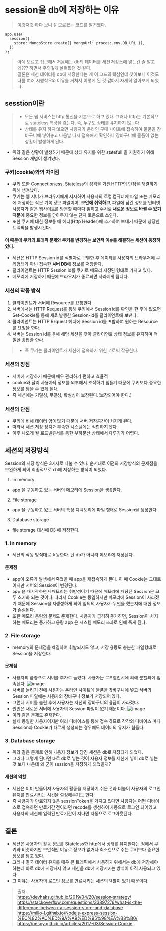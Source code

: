 # session을 db에 저장하는 이유

> 이것저것 하다 보니 잘 모르겠는 코드를 발견했다.  
```
app.use(
  session({
    store: MongoStore.create({ mongoUrl: process.env.DB_URL }),
  })
);
```  
> 아예 모르고 접근해서 처음에는 db의 데이터를 세션 저장소에 넣는건 줄 알고 왜??? 하면서 주의깊게 살펴봤던 것 같다.  
> 결론은 세션 데이터를 db에 저장한다는 게 이 코드의 핵심인데 찾아보니 이것도 나름 여러 시행착오와 이유를 거쳐서 이렇게 된 것 같아서 자세히 알아보게 되었다.

## sesstion이란
> - 모든 웹 서비스는 http 통신을 기본으로 하고 있다. 그러나 http는 기본적으로 stateless 특성을 갖는다. 즉, 누구도 상태를 유지하지 않는다
> - 상태를 유지 하지 않으면 사용자가 온라인 구매 사이트에 접속하여 물품을 장바구니에 넣어놓고 다음날 다시 접속해서 확인하니 장바구니에 물품이 없는 상황이 발생하게 된다.
- 위와 같은 상황이 발생하기 때문에 상태 유지를 위한 statefull 을 지원하기 위해 Session 개념이 생겨났다.

### 쿠키(cookie)와의 차이점
- 쿠키 또한 Connectionless, Stateless의 성격을 가진 HTTP의 단점을 해결하기 위해 생겨났다.
- 쿠키는 웹 서버가 브라우저에게 지시하여 사용자의 로컬 컴퓨터에 파일 또는 메모리에 저장하는 작은 기록 정보 파일이며, **보안에 취약하고**, 파일에 담긴 정보를 인터넷 사용자가 같은 웹사이트를 방문할 때마다 읽히고 수시로 **새로운 정보로 바뀔 수 있기 때문에** 중요한 정보를 담아두지 않는 단지 토큰으로 쓰인다.
- 또한 쿠키에 대한 정보를 매 헤더(Http Header)에 추가하여 보내기 때문에 상당한 트랙픽을 발생시킨다.

#### 이 때문에 쿠키의 트래픽 문제와 쿠키를 변경하는 보안적 이슈를 해결하는 세션이 등장하였다.
- 세션은 HTTP Session id를 식별자로 구별한 후 데이터를 사용자의 브라우저에 쿠키형태가 아닌 접속한 **서버 DB**에 정보를 저장한다.
- 클라이언트는 HTTP Session id를 쿠키로 메모리 저장된 형태로 가지고 있다.
- 메모리에 저장하기 때문에 브라우저가 종료되면 사라지게 됩니다.

### 세션의 작동 방식
1. 클라이언트가 서버에 Resource를 요청한다.
2. 서버에서는 HTTP Request를 통해 쿠키에서 Session id를 확인을 한 후에 없으면 Set-Cookie를 통해 새로 발행한 Session-id를 클라이언트에 보낸다.
3. 클라이언트는 HTTP Request 헤더에 Session id를 포함하여 원하는 Resource를 요청을 한다.
4. 서버는 Session id를 통해 해당 세션을 찾아 클라이언트 상태 정보를 유지하며 적절한 응답을 한다.

> - 즉 쿠키는 클라이언트가 세션에 접속하기 위한 키로써 작용한다.

### 세션의 장점
- 서버에 저장하기 때문에 매우 관리하기 편하고 효율적
- cookie와 달리 사용자의 정보를 외부에서 조작하기 힘들기 때문에 쿠키보다 중요한 정보를 담을 수 있게 된다.
- 즉 세션에는 기밀성, 무결성, 확실성이 보장된다.(보장되어야 한다.)

### 세션의 단점
- 쿠키에 비해 데이터 양이 많기 때문에 서버 저장공간이 커지게 된다.
- 따라서 세션 저장 장치가 부족한 시스템에는 적합하지 않다.
- 이후 나오게 될 로드밸런서를 통한 부하분산 상태에서 다루기가 어렵다.

## 세션의 저장방식
Session의 저장 방식은 3가지로 나눌 수 있다. 순서대로 이전의 저장방식의 문제점을 보완하게 되어 최종적으로 db에 저장하는 방식이 되었다. 
1. In memory
  - app 을 구동하고 있는 서버의 메모리에 Session을 생성한다.
2. File storage
  - app 을 구동하고 있는 서버의 특정 디렉토리에 파일 형태로 Session을 생성한다.
3. Database storage
  - file storage 대신에 DB 에 저장한다.

### 1. In memory
- 세션의 작동 방식대로 작동한다. 단 db가 아니라 메모리에 저장된다.

#### 문제점
- app이 오류가 발생해서 죽었을 때 app을 재접속하게 된다. 이 때 Cookie는 그대로이지만 서버의 Session이 변경된다. 
- app 을 재시작하면서 메모리는 휘발성이기 때문에 메모리에 저장된 Session은 모두 초기화 되는 것이다. 따라서 Cookie는 동일하지만 메모리에 Session이 사라졌기 때문에 Session을 재생성하게 되어 임의의 사용자가 무엇을 했는지에 대한 정보가 손실된다.
- 또한 메모리 용량의 문제도 존재한다. 사용자가 급격히 증가하면, Session이 차지하는 메모리는 증가하고 용량 app 은 시스템 메모리 초과로 인해 죽게 된다.
### 2. File storage
- memory의 문제점을 해결하여 휘발되지도 않고, 저장 용량도 충분한 파일형태로 Session을 저장한다.

#### 문제점
- 사용자의 급증으로 서버를 추가로 늘렸다. 사용자는 로드밸런서에 의해 분할되어 접속된다.
![image](https://devhaks.github.io/2019/04/20/session-strategy/example1.png)  
- 서버를 늘리기 전에 사용자는 온라인 사이트에 물품을 장바구니에 넣고 서버의 Session 파일에는 사용자의 장바구니 정보가 저장되어 있다.
- 그런데 서버를 늘린 후에 사용자는 자신의 장바구니의 물품이 사라졌다.
- 원인은 새로운 서버에 사용자의 Session 파일이 없기 때문이다.
![image](https://devhaks.github.io/2019/04/20/session-strategy/example3.png)  
- 이와 같은 문제도 존재한다.
- 실제 동일한 사용자이지만 여러 디바이스를 통해 접속 하므로 각각의 디바이스 마다 Session과 Cookie가 다르게 생성되는 경우에도 데이터의 유지가 힘들다.

### 3. Database storage
- 위와 같은 문제로 인해 사용자 정보가 담긴 세션은 db로 저장되게 되었다.
- 그러나 그렇게 된다면 바로 db로 넣는 것이 사용자 정보를 세션에 넣어 db로 넣는 것 보다 나은데 왜 굳이 session을 저장하게 되었을까?

#### 세션의 역할
- 세션은 이미 만들어져 사용자의 활동을 저장하기 쉬운 것과 더불어 사용자의 로그인 유지를 만료시키는 시간을 설정해주기도 한다.
- 즉 사용자가 만료되지 않은 sessionToken을 가지고 있다면 사용자는 어떤 디바이스로 접속하던 만료기간 전이라면 recode를 생성하여 자동으로 로그인 되어있고 사용자의 세션에 입력된 만료기간이 지나면 자동으로 로그아웃된다. 

## 결론
- 세션은 사용자의 활동 정보를 Stateless한 http에서 상태를 유지한다는 점에서 쿠키와 비슷하지만 보안적인 이유로 정보가 없거나 최소한으로 주는 쿠키보다 중요한 정보를 담고 있다.
- 그러나 결국 데이터 유지를 매우 큰 트래픽에서 사용하기 위해서는 db에 저장해야 하는데 바로 db에 저장하지 않고 세션을 db에 저장시키는 방식이 아직 사용되고 있다.
- 그 이유는 사용자의 로그인 정보를 만료시키는 세션의 역할이 있기 때문이다.

> 출처:   
> https://devhaks.github.io/2019/04/20/session-strategy/  
> https://stackoverflow.com/questions/33897276/what-is-the-difference-between-a-session-store-and-database  
> https://millo-l.github.io/Nodejs-express-session-%EC%82%AC%EC%9A%A9%ED%95%98%EA%B8%B0/
> https://nesoy.github.io/articles/2017-03/Session-Cookie






